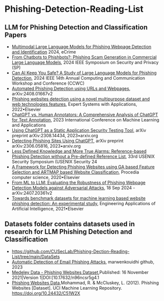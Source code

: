 # Phishing-Detection-Reading-List

## LLM for Phishing Detection and Classification Papers
- [Multimodal Large Language Models for Phishing Webpage Detection and Identification](https://doi.org/10.48550/arXiv.2408.05941) 2024, eCrime
- [From Chatbots to Phishbots?: Phishing Scam Generation in Commercial Large Language Models](https://doi.ieeecomputersociety.org/10.1109/SP54263.2024.00182), 2024 IEEE Symposium on Security and Privacy (SP)
- [Can AI Keep You Safe? A Study of Large Language Models for Phishing Detection](https://doi.org/10.1109/CCWC60891.2024.10427626), 2024 IEEE 14th Annual Computing and Communication Workshop and Conference (CCWC)
- [Automated Phishing Detection using URLs and Webpages](https://doi.org/10.48550/arXiv.2408.01667), arXiv:2408.01667v2
- [Phishing websites detection using a novel multipurpose dataset and web technologies features](https://doi.org/10.1016/j.eswa.2022.118010), Expert Systems with Applications, 2022•Elsevier
- [ChatGPT vs. Human Annotators: A Comprehensive Analysis of ChatGPT for Text Annotation](https://doi.org/10.1109/ICMLA58977.2023.00089), 2023 International Conference on Machine Learning and Applications
- [Using ChatGPT as a Static Application Security Testing Tool](https://doi.org/10.48550/arXiv.2308.14434), arXiv preprint arXiv:2308.14434, 2023•arxiv.org
- [Detecting Phishing Sites Using ChatGPT](https://doi.org/10.48550/arXiv.2306.05816), arXiv preprint arXiv:2306.05816, 2023•arxiv.org
- [Less Defined Knowledge and More True Alarms: Reference-based Phishing Detection without a Pre-defined Reference List](https://www.usenix.org/conference/usenixsecurity24/presentation/liu-ruofan), 33rd USENIX Security Symposium (USENIX Security 24
- [A Framework for Detecting Phishing Websites using GA based Feature Selection and ARTMAP based Website Classification](https://doi.org/10.1016/j.procs.2020.04.116), Procedia computer science, 2020•Elsevier
- [From ML to LLM: Evaluating the Robustness of Phishing Webpage Detection Models against Adversarial Attacks](https://doi.org/10.48550/arXiv.2407.20361), 18 Sep 2024 - arXiv:2407.20361v2
- [Towards benchmark datasets for machine learning based website phishing detection: An experimental study](https://doi.org/10.1016/j.engappai.2021.104347), Engineering Applications of Artificial Intelligence, 2021•Elsevier
  
## Datasets folder contains datasets used in research for LLM Phishing Detection and Classification
- https://github.com/CUSecLab/Phishing-Dection-Reading-List/tree/main/DataSets
- [Automatic Detection of Email Phishing Attacks](https://github.com/marwenkouidhi/automatic-detection-of-email-phishing-attacks.git), marwenkouidhi github, 2023
- [Medeley Data - Phishing Websites Dataset](https://data.mendeley.com/datasets/n96ncsr5g4/1),Published: 16 November 2021|Version 1|DOI:[10.17632/n96ncsr5g4.1
- [Phishing Websites Data](https://archive.ics.uci.edu/dataset/327/phishing+websites),Mohammad, R. & McCluskey, L. (2012). Phishing Websites [Dataset]. UCI Machine Learning Repository. https://doi.org/10.24432/C51W2X
